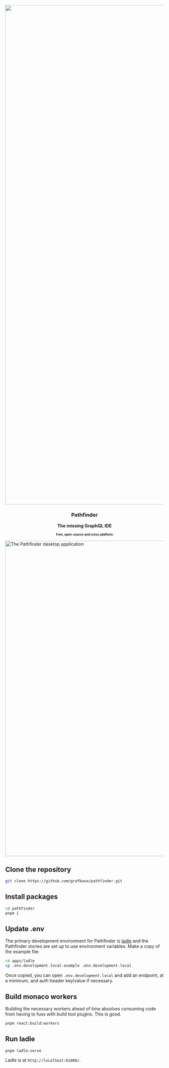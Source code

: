<p align="center">
  <img width="1583" alt="Pathfinder" src="https://github.com/grafbase/pathfinder/assets/4585/8ab41ae3-81a9-4d0c-99ff-c46dd6adf422">
    <h3 align="center">Pathfinder</h3>
    <p align="center"><b>The missing GraphQL IDE</b></p>
    <p align="center"><sub><sup><b>Free, open-source and cross-platform</b></sup></sub></p>
    <img width="1000" src="https://github.com/grafbase/pathfinder/assets/4585/0eff5bcf-be3a-4028-beb2-6332c0ba19aa" alt="The Pathfinder desktop application" />
</p>



## Clone the repository

```bash
git clone https://github.com/grafbase/pathfinder.git
```

## Install packages

```bash
cd pathfinder
pnpm i
```

## Update .env
The primary development environment for Pathfinder is [ladle](https://ladle.dev/) and the Pathfinder stories are set up to use environment variables. Make a copy of the example file:

```bash
cd apps/ladle
cp .env.development.local.example .env.development.local
```

Once copied, you can open `.env.development.local` and add an endpoint, at a minimum, and auth header key/value if necessary.

## Build monaco workers
Building the necessary workers ahead of time absolves consuming code from having to fuss with build tool plugins. This is good.

```bash
pnpm react:build:workers
```

## Run ladle

```bash
pnpm ladle:serve
```

Ladle is at `http://localhost:61000/`.
